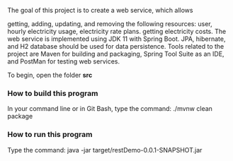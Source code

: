 The goal of this project is to create a web service, which allows

getting, adding, updating, and removing the following resources: user, hourly electricity usage, electricity rate plans.
getting electricity costs.
The web service is implemented using JDK 11 with Spring Boot. JPA, hibernate, and H2 database should be used for data persistence. Tools related to the project are Maven for building and packaging, Spring Tool Suite as an IDE, and PostMan for testing web services.

To begin, open the folder **src**

### How to build this program
In your command line or in Git Bash, type the command: ./mvnw clean package

### How to run this program
Type the command: java -jar target/restDemo-0.0.1-SNAPSHOT.jar
